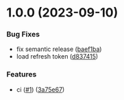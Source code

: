 # 1.0.0 (2023-09-10)


### Bug Fixes

* fix semantic release ([baef1ba](https://github.com/davidzeng0/mosaic/commit/baef1baaa4f47c5f35159bc1c3ea8397777543c1))
* load refresh token ([d837415](https://github.com/davidzeng0/mosaic/commit/d83741548ae48ddd75e5d0d112cfa699c68f065d))


### Features

* ci ([#1](https://github.com/davidzeng0/mosaic/issues/1)) ([3a75e67](https://github.com/davidzeng0/mosaic/commit/3a75e67172f015fd52e1c2acc6fb2743a9d4811f))

